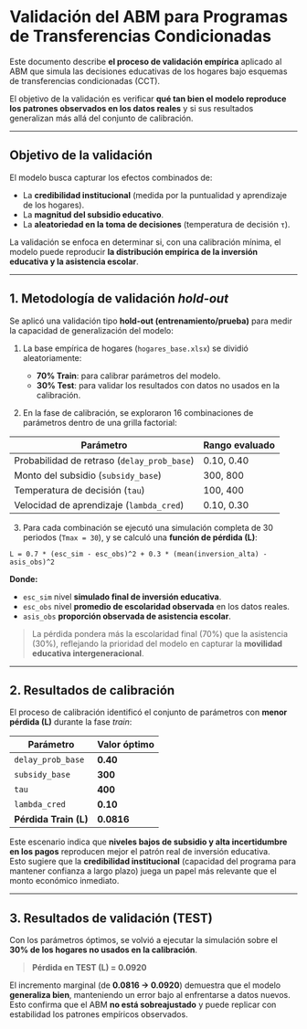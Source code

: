 # Validación del ABM para Programas de Transferencias Condicionadas

Este documento describe **el proceso de validación empírica** aplicado al ABM que simula las decisiones educativas de los hogares bajo esquemas de transferencias condicionadas (CCT).  

El objetivo de la validación es verificar **qué tan bien el modelo reproduce los patrones observados en los datos reales** y si sus resultados generalizan más allá del conjunto de calibración.

---

## Objetivo de la validación

El modelo busca capturar los efectos combinados de:

- La **credibilidad institucional** (medida por la puntualidad y aprendizaje de los hogares).  
- La **magnitud del subsidio educativo**.  
- La **aleatoriedad en la toma de decisiones** (temperatura de decisión `τ`).  

La validación se enfoca en determinar si, con una calibración mínima, el modelo puede reproducir **la distribución empírica de la inversión educativa y la asistencia escolar**.

---

## 1. Metodología de validación *hold-out*

Se aplicó una validación tipo **hold-out (entrenamiento/prueba)** para medir la capacidad de generalización del modelo:

1. La base empírica de hogares (`hogares_base.xlsx`) se dividió aleatoriamente:
   - **70% Train**: para calibrar parámetros del modelo.  
   - **30% Test**: para validar los resultados con datos no usados en la calibración.

2. En la fase de calibración, se exploraron 16 combinaciones de parámetros dentro de una grilla factorial:

| Parámetro | Rango evaluado |
|------------|----------------|
| Probabilidad de retraso (`delay_prob_base`) | 0.10, 0.40 |
| Monto del subsidio (`subsidy_base`) | 300, 800 |
| Temperatura de decisión (`tau`) | 100, 400 |
| Velocidad de aprendizaje (`lambda_cred`) | 0.10, 0.30 |

3. Para cada combinación se ejecutó una simulación completa de 30 periodos (`Tmax = 30`), y se calculó una **función de pérdida (L)**:

`L = 0.7 * (esc_sim - esc_obs)^2 + 0.3 * (mean(inversion_alta) - asis_obs)^2`

**Donde:**

- `esc_sim` nivel **simulado final de inversión educativa**.  
- `esc_obs` nivel **promedio de escolaridad observada** en los datos reales.  
- `asis_obs` **proporción observada de asistencia escolar**.

> La pérdida pondera más la escolaridad final (70%) que la asistencia (30%), reflejando la prioridad del modelo en capturar la **movilidad educativa intergeneracional**.

---

## 2. Resultados de calibración

El proceso de calibración identificó el conjunto de parámetros con **menor pérdida (L)** durante la fase *train*:

| Parámetro | Valor óptimo |
|------------|--------------|
| `delay_prob_base` | **0.40** |
| `subsidy_base` | **300** |
| `tau` | **400** |
| `lambda_cred` | **0.10** |
| **Pérdida Train (L)** | **0.0816** |

Este escenario indica que **niveles bajos de subsidio y alta incertidumbre en los pagos** reproducen mejor el patrón real de inversión educativa.  
Esto sugiere que la **credibilidad institucional** (capacidad del programa para mantener confianza a largo plazo) juega un papel más relevante que el monto económico inmediato.

---

## 3. Resultados de validación (TEST)

Con los parámetros óptimos, se volvió a ejecutar la simulación sobre el **30% de los hogares no usados en la calibración**.

> **Pérdida en TEST (L) = 0.0920**

El incremento marginal (de **0.0816 → 0.0920**) demuestra que el modelo **generaliza bien**, manteniendo un error bajo al enfrentarse a datos nuevos.  
Esto confirma que el ABM **no está sobreajustado** y puede replicar con estabilidad los patrones empíricos observados.
